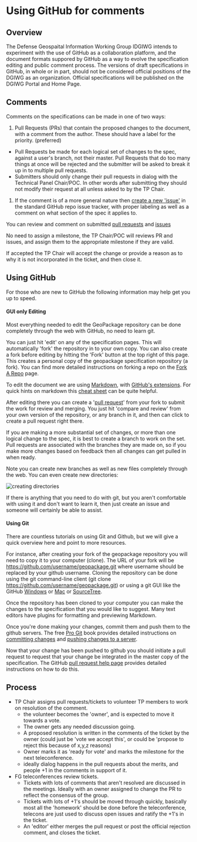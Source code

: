 # Using GitHub for comments

## Overview
The Defense Geospaital Information Working Group IDGIWG intends to experiment with the use of GitHub as a collaboration platform, and the document formats suppored by GitHub as a way to evolve the specification editing and public comment process. The versions of draft specifications in GitHub, in whole or in part, should not be considered official positions of the DGIWG as an organization. Official specifications will be published on the DGIWG Portal and Home Page.
  
## Comments

Comments on the specifications can be made in one of two ways:

1. Pull Requests (PRs) that contain the proposed changes to the document, with a comment from the author. These should have a label for the priority. (preferred) 
  * Pull Requests be made for each logical set of changes to the spec, against a user's branch, not their master. Pull Requests that do too many things at once will be rejected and the submitter will be asked to break it up in to multiple pull requests.
  * Submitters should only change their pull requests in dialog with the Technical Panel Chair/POC. In other words after submitting they should not modify their request at all unless asked to by the TP Chair.
1. If the comment is of a more general nature then [create a new 'issue'](https://github.com/DGIWG/dgiwg_wms_1.3/issues) in the standard GitHub repo issue tracker, with proper labeling as well as a comment on what section of the spec it applies to.

You can review and comment on submitted [pull requests](https://github.com/DGIWG/dgiwg_wms_1.3/pulls) and [issues](https://github.com/DGIWG/dgiwg_wms_1.3/issues)

No need to assign a milestone, the TP Chair/POC will reviews PR and issues, and assign them to the appropriate milestone if they are valid.

If accepted the TP Chair will accept the change or provide a reason as to why it is not incorporated in the ticket, and
then close it.

## Using GitHub

For those who are new to GitHub the following information may help get you up to speed.

#### GUI only Editing

Most everything needed to edit the GeoPackage repository can be done completely through the web with GitHub,
no need to learn git.

You can just hit 'edit' on any of the specification pages. This will automatically 
'fork' the repository in to your own copy. You can also create a fork before editing by hitting the 'Fork' button
at the top right of this page. This creates a personal copy of the geopackage specification repository (a fork). 
You can find more detailed instructions on forking a repo on the 
[Fork A Repo](https://help.github.com/articles/fork-a-repo) page.

To edit the document we are using [Markdown](http://daringfireball.net/projects/markdown/), with 
[GitHub's extensions](http://github.github.com/github-flavored-markdown/). For quick hints on markdown this
[cheat sheet](https://github.com/adam-p/markdown-here/wiki/Markdown-Cheatsheet) can be quite helpful.

After editing there you can create a '[pull request](https://help.github.com/articles/creating-a-pull-request)' 
from your fork to submit the work for review and merging. You just hit 'compare and review' from your own 
version of the repository, or any branch in it, and then can click to create a pull request right there.

If you are making a more substantial set of changes, or more than one logical change to the spec, it is 
best to create a branch to work on the set. Pull requests are associated with the branches they are made on, so if 
you make more changes based on feedback then all changes can get pulled in when ready. 

Note you can create new branches as well as new files completely through the web. You can even create new
directories:

![creating directories](http://i.stack.imgur.com/n3Wg3.gif)

If there is anything that you need to do with git, but you aren't comfortable with using it and don't want to
learn it, then just create an issue and someone will certainly be able to assist.

#### Using Git

There are countless tutorials on using Git and Github, but we will give a quick overview here and point to
more resources.

For instance, after creating your fork of the geopackage repository you will need to copy it to your computer (clone). 
The URL of your fork will be https://github.com/username/geopackage.git where username should be replaced by 
your github username. Cloning the repository can be done using the git command-line client 
(git clone https://github.com/username/geopackage.git) or using a git GUI like the GitHub 
[Windows](http://windows.github.com/) or [Mac](http://mac.github.com/) or [SourceTree](http://sourcetreeapp.com/).

Once the repository has been cloned to your computer you can make the changes to the specification that 
you would like to suggest. Many text editors have plugins for formatting and previewing Markdown.

Once you're done making your changes, commit them and push them to the github servers. The free 
[Pro Git](http://git-scm.com/book) book provides detailed instructions on [committing 
changes](http://git-scm.com/book/en/Git-Basics-Recording-Changes-to-the-Repository) and 
[pushing changes to a server](http://git-scm.com/book/en/Git-Basics-Working-with-Remotes#Pushing-to-Your-Remotes).

Now that your change has been pushed to github you should initiate a pull request to request that your 
change be integrated in the master copy of the specification. The GitHub [pull request help page](https://help.github.com/articles/using-pull-requests) 
provides detailed instructions on how to do this.


## Process

* TP Chair assigns pull requests/tickets to volunteer TP members to work on resolution of the comment.
  - the volunteer becomes the 'owner', and is expected to move it towards a vote.
  - The owner gets any needed discussion going.
  - A proposed resolution is written in the comments of the ticket by the owner (could just be 'vote we accept this', or could be 'propose to reject this because of x,y,z reasons)
  - Owner marks it as 'ready for vote' and marks the milestone for the next teleconference.
  - ideally dialog happens in the pull requests about the merits, and people +1 in the comments in support of it.
* FG teleconferences review tickets. 
  - Tickets with lots of comments that aren't resolved are discussed in the meetings. Ideally with an owner assigned to change the PR to reflect the consensus of the group.
  - Tickets with lots of +1's should be moved through quickly, basically most all the 'homework' should be done before the teleconference, telecons are just used to discuss open issues and ratify the +1's in the ticket.
  - An 'editor' either merges the pull request or post the official rejection comment, and closes the ticket.

